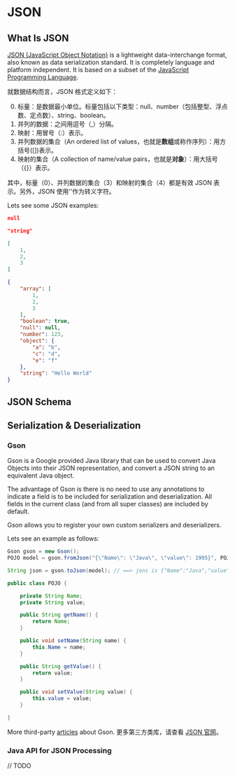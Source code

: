 # JSON

## What Is JSON

[JSON (JavaScript Object Notation)](http://www.json.org/) is a lightweight data-interchange format, also known as data serialization standard. It is completely language and platform independent. It is based on a subset of the [JavaScript Programming Language](http://javascript.crockford.com/).

就数据结构而言，JSON 格式定义如下：

0. 标量：是数据最小单位。标量包括以下类型：null、number（包括整型、浮点数、定点数）、string、boolean。
1. 并列的数据：之间用逗号（,）分隔。
2. 映射：用冒号（:）表示。
3. 并列数据的集合（An ordered list of values，也就是**数组**或称作序列）：用方括号([])表示。
4. 映射的集合（A collection of name/value pairs，也就是**对象**）：用大括号（{}）表示。

其中，标量（0）、并列数据的集合（3）和映射的集合（4）都是有效 JSON 表示。另外，JSON 使用'\'作为转义字符。

Lets see some JSON examples:

```JSON
null
```

```JSON
"string"
```

```JSON
[
    1,
    2,
    3
]
```

```JSON
{
    "array": [
        1,
        2,
        3
    ],
    "boolean": true,
    "null": null,
    "number": 123,
    "object": {
        "a": "b",
        "c": "d",
        "e": "f"
    },
    "string": "Hello World"
}
```

## JSON Schema

## Serialization & Deserialization

### Gson

Gson is a Google provided Java library that can be used to convert Java Objects into their JSON representation, and convert a JSON string to an equivalent Java object.

The advantage of Gson is there is no need to use any annotations to indicate a field is to be included for serialization and deserialization. All fields in the current class (and from all super classes) are included by default.

Gson allows you to register your own custom serializers and deserializers.

Lets see an example as follows:

```Java
Gson gson = new Gson();
POJO model = gson.fromJson("{\"Name\": \"Java\", \"value\": 1995}", POJO.class);

String json = gson.toJson(model); // ==> jons is {"Name":"Java","value":"1995"}
```

```Java
public class POJO {

    private String Name;
    private String value;

    public String getName() {
        return Name;
    }

    public void setName(String name) {
        this.Name = name;
    }

    public String getValue() {
        return value;
    }

    public void setValue(String value) {
        this.value = value;
    }

}
```

More third-party [articles](http://www.javacreed.com/category/gson/) about Gson. 更多第三方类库，请查看 [JSON 官网](http://www.json.org/)。

### Java API for JSON Processing

// TODO
